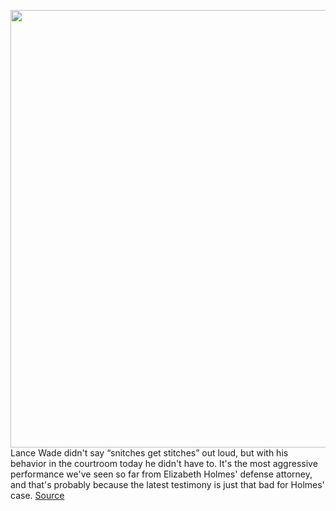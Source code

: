 <img src='https://cdn.vox-cdn.com/thumbor/aSuGISJ1V_I5FWE_C5V447Vb-XM=/0x0:3909x2827/1200x675/filters:focal(1185x191:1809x815)/cdn.vox-cdn.com/uploads/chorus_image/image/69923755/1341968233.0.jpg' width='700px' /><br/>
Lance Wade didn't say “snitches get stitches” out loud, but with his behavior in the courtroom today he didn't have to. It's the most aggressive performance we've seen so far from Elizabeth Holmes' defense attorney, and that's probably because the latest testimony is just that bad for Holmes' case.
<a href='https://www.theverge.com/2021/9/28/22699614/elizabeth-holmes-trial-steve-jobs-emails'> Source <a/>